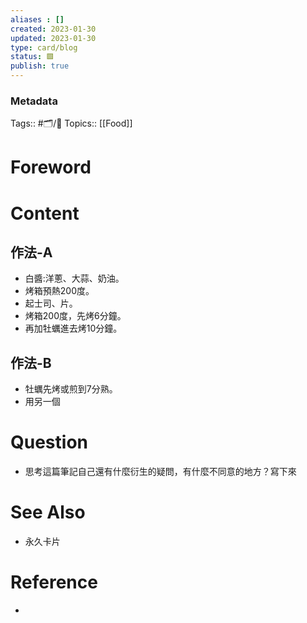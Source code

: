 ```yaml
---
aliases : []
created: 2023-01-30
updated: 2023-01-30
type: card/blog
status: 🟩
publish: true
---
```

### Metadata
Tags:: #🗂️/🌱️
Topics:: [[Food]]

# Foreword


# Content
## 作法-A
- 白醬:洋蔥、大蒜、奶油。
- 烤箱預熱200度。
- 起士司、片。
- 烤箱200度，先烤6分鐘。
- 再加牡蠣進去烤10分鐘。

## 作法-B
- 牡蠣先烤或煎到7分熟。
- 用另一個

# Question
- 思考這篇筆記自己還有什麼衍生的疑問，有什麼不同意的地方？寫下來  

# See Also
- 永久卡片

# Reference
- 